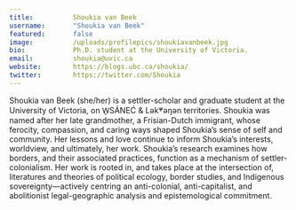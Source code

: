 ```yaml
---
title:          Shoukia van Beek
username:       "Shoukia van Beek"
featured:       false
image:          /uploads/profilepics/shoukiavanbeek.jpg
bio:            Ph.D. student at the University of Victoria.
email:          shoukia@uvic.ca
website:        https://blogs.ubc.ca/shoukia/
twitter:        https://twitter.com/Shoukia
---
```


Shoukia van Beek (she/her) is a settler-scholar and graduate student at the University of Victoria, on W̱SÁNEĆ & Lək̓ʷəŋən territories. Shoukia was named after her late grandmother, a Frisian-Dutch immigrant, whose ferocity, compassion, and caring ways shaped Shoukia’s sense of self and community. Her lessons and love continue to inform Shoukia’s interests, worldview, and ultimately, her work. Shoukia’s research examines how borders, and their associated practices, function as a mechanism of settler-colonialism. Her work is rooted in, and takes place at the intersection of, literatures and theories of political ecology, border studies, and Indigenous sovereignty—actively centring an anti-colonial, anti-capitalist, and abolitionist legal-geographic analysis and epistemological commitment.
